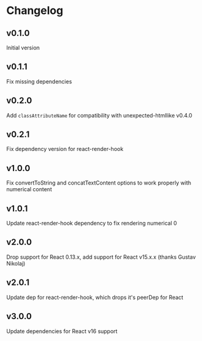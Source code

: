 # Changelog

## v0.1.0
Initial version

## v0.1.1
Fix missing dependencies

## v0.2.0
Add `classAttributeName` for compatibility with unexpected-htmllike v0.4.0

## v0.2.1
Fix dependency version for react-render-hook

## v1.0.0
Fix convertToString and concatTextContent options to work properly with numerical content

## v1.0.1
Update react-render-hook dependency to fix rendering numerical 0

## v2.0.0
Drop support for React 0.13.x, add support for React v15.x.x (thanks Gustav Nikolaj)

## v2.0.1
Update dep for react-render-hook, which drops it's peerDep for React

## v3.0.0
Update dependencies for React v16 support


